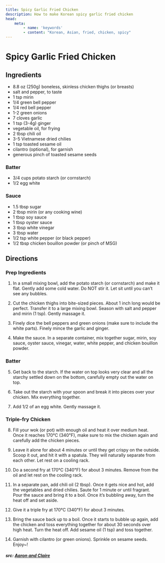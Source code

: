 ```yaml
---
title: Spicy Garlic Fried Chicken
description: How to make Korean spicy garlic fried chicken
head:
    meta:
        - name: 'keywords'
        - content: "Korean, Asian, fried, chicken, spicy"
---
```


# Spicy Garlic Fried Chicken
## Ingredients
- 8.8 oz (250g) boneless, skinless chicken thighs (or breasts)
- salt and pepper, to taste
- 1 tsp mirin
- 1/4 green bell pepper
- 1/4 red bell pepper
- 1-2 green onions
- 7 cloves garlic
- 1 tsp (3-4g) ginger
- vegetable oil, for frying
- 2 tbsp chili oil
- 3-5 Vietnamese dried chilies
- 1 tsp toasted sesame oil
- cilantro (optional), for garnish
- generous pinch of toasted sesame seeds

### Batter
- 3/4 cups potato starch (or cornstarch)
- 1/2 egg white

### Sauce
- 1.5 tbsp sugar
- 2 tbsp mirin (or any cooking wine)
- 1 tbsp soy sauce
- 1 tbsp oyster sauce
- 3 tbsp white vinegar
- 3 tbsp water
- 1/2 tsp white pepper (or black pepper)
- 1/2 tbsp chicken bouillon powder (or pinch of MSG)

## Directions
### Prep Ingredients
1. In a small mixing bowl, add the potato starch (or cornstarch) and make it flat. Gently add some cold water. Do NOT stir it. Let sit until you can’t see any bubbles.

2. Cut the chicken thighs into bite-sized pieces. About 1 inch long would be perfect. Transfer it to a large mixing bowl. Season with salt and pepper and mirin (1 tsp). Gently massage it.

3. Finely dice the bell peppers and green onions (make sure to include the white parts). Finely mince the garlic and ginger.

4. Make the sauce. In a separate container, mix together sugar, mirin, soy sauce, oyster sauce, vinegar, water, white pepper, and chicken bouillon powder.

### Batter
5. Get back to the starch. If the water on top looks very clear and all the starchy settled down on the bottom, carefully empty out the water on top.

6. Take out the starch with your spoon and break it into pieces over your chicken. Mix everything together.

7. Add 1/2 of an egg white. Gently massage it.

### Triple-fry Chicken
8. Fill your wok (or pot) with enough oil and heat it over medium heat. Once it reaches 170℃ (340℉), make sure to mix the chicken again and carefully add the chicken pieces.

9. Leave it alone for about 4 minutes or until they get crispy on the outside. Scoop it out, and hit it with a spatula. They will naturally separate from each other. Let rest on a cooling rack.

10. Do a second fry at 170℃ (340℉) for about 3 minutes. Remove from the oil and let rest on the cooling rack.

11. In a separate pan, add chili oil (2 tbsp). Once it gets nice and hot, add the vegetables and dried chilies. Saute for 1 minute or until fragrant. Pour the sauce and bring it to a boil. Once it’s bubbling away, turn the heat off and set aside.

11. Give it a triple fry at 170℃ (340℉) for about 3 minutes.

12. Bring the sauce back up to a boil. Once it starts to bubble up again, add the chicken and toss everything together for about 30 seconds over high heat. Turn the heat off. Add sesame oil (1 tsp) and toss together.

13. Garnish with cilantro (or green onions). Sprinkle on sesame seeds. Enjoy~!

##### src: [Aaron and Claire](https://aaronandclaire.com/korean-spicy-garlic-fried-chickenkkanpunggirecipe/)
